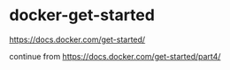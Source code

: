 # docker-get-started
https://docs.docker.com/get-started/

continue from https://docs.docker.com/get-started/part4/


